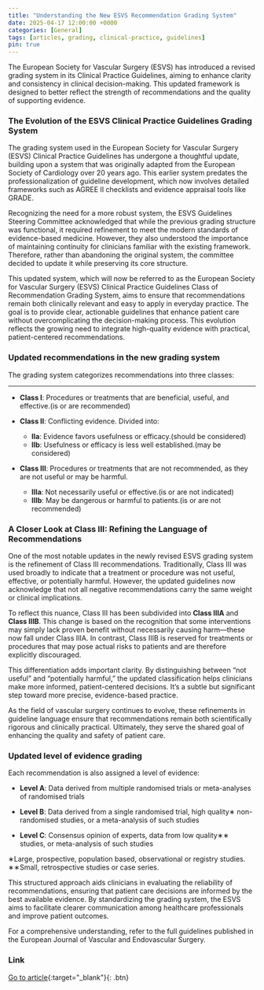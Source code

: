 ```yaml
---
title: "Understanding the New ESVS Recommendation Grading System"
date: 2025-04-17 12:00:00 +0000
categories: [General]
tags: [articles, grading, clinical-practice, guidelines]
pin: true
---
```


The European Society for Vascular Surgery (ESVS) has introduced a revised grading system in its Clinical Practice Guidelines, aiming to enhance clarity and consistency in clinical decision-making. This updated framework is designed to better reflect the strength of recommendations and the quality of supporting evidence.

### **The Evolution of the ESVS Clinical Practice Guidelines Grading System**

The grading system used in the European Society for Vascular Surgery (ESVS) Clinical Practice Guidelines has undergone a thoughtful update, building upon a system that was originally adapted from the European Society of Cardiology over 20 years ago. This earlier system predates the professionalization of guideline development, which now involves detailed frameworks such as AGREE II checklists and evidence appraisal tools like GRADE. 

Recognizing the need for a more robust system, the ESVS Guidelines Steering Committee acknowledged that while the previous grading structure was functional, it required refinement to meet the modern standards of evidence-based medicine. However, they also understood the importance of maintaining continuity for clinicians familiar with the existing framework. Therefore, rather than abandoning the original system, the committee decided to update it while preserving its core structure. 

This updated system, which will now be referred to as the European Society for Vascular Surgery (ESVS) Clinical Practice Guidelines Class of Recommendation Grading System, aims to ensure that recommendations remain both clinically relevant and easy to apply in everyday practice. The goal is to provide clear, actionable guidelines that enhance patient care without overcomplicating the decision-making process. This evolution reflects the growing need to integrate high-quality evidence with practical, patient-centered recommendations.

### **Updated recommendations in the new grading system**
The grading system categorizes recommendations into three classes:  

---

- **Class I**: Procedures or treatments that are beneficial, useful, and effective.(is or are recommended)

- **Class II**: Conflicting evidence. Divided into:
  - **IIa**: Evidence favors usefulness or efficacy.(should be considered)
  - **IIb**: Usefulness or efficacy is less well established.(may be considered)

- **Class III**: Procedures or treatments that are not recommended, as they are not useful or may be harmful.
  - **IIIa**: Not necessarily useful or effective.(is or are not indicated)
  - **IIIb**: May be dangerous or harmful to patients.(is or are not recommended)


### **A Closer Look at Class III: Refining the Language of Recommendations**

One of the most notable updates in the newly revised ESVS grading system is the refinement of Class III recommendations. Traditionally, Class III was used broadly to indicate that a treatment or procedure was not useful, effective, or potentially harmful. However, the updated guidelines now acknowledge that not all negative recommendations carry the same weight or clinical implications.

To reflect this nuance, Class III has been subdivided into **Class IIIA** and **Class IIIB**. This change is based on the recognition that some interventions may simply lack proven benefit without necessarily causing harm—these now fall under Class IIIA. In contrast, Class IIIB is reserved for treatments or procedures that may pose actual risks to patients and are therefore explicitly discouraged.

This differentiation adds important clarity. By distinguishing between “not useful” and “potentially harmful,” the updated classification helps clinicians make more informed, patient-centered decisions. It’s a subtle but significant step toward more precise, evidence-based practice.

As the field of vascular surgery continues to evolve, these refinements in guideline language ensure that recommendations remain both scientifically rigorous and clinically practical. Ultimately, they serve the shared goal of enhancing the quality and safety of patient care.

### **Updated level of evidence grading**

Each recommendation is also assigned a level of evidence:

- **Level A**: Data derived from multiple randomised trials or meta-analyses of randomised trials

- **Level B**: Data derived from a single randomised trial, high quality∗ non-randomised studies, or a meta-analysis of such studies

- **Level C**: Consensus opinion of experts, data from low quality∗∗ studies, or meta-analysis of such studies

∗Large, prospective, population based, observational or registry studies.  
∗∗Small, retrospective studies or case series.

This structured approach aids clinicians in evaluating the reliability of recommendations, ensuring that patient care decisions are informed by the best available evidence. By standardizing the grading system, the ESVS aims to facilitate clearer communication among healthcare professionals and improve patient outcomes.

For a comprehensive understanding, refer to the full guidelines published in the European Journal of Vascular and Endovascular Surgery.

### Link

[Go to article](https://www.ejves.com/article/S1078-5884(24)00710-X/fulltext){:target="_blank"}{: .btn} 